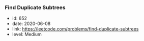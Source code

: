 ### Find Duplicate Subtrees

* id: 652
* date: 2020-06-08
* link: https://leetcode.com/problems/find-duplicate-subtrees
* level: Medium
